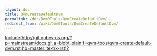 ```yaml
---
layout: doc
title: QvmCreateDefaultDvm
permalink: /doc/Dom0Tools/QvmCreateDefaultDvm/
redirect_from: /wiki/Dom0Tools/QvmCreateDefaultDvm/
---
```


[Include(http://git.qubes-os.org/?p=mainstream/docs.git;a=blob\_plain;f=qvm-tools/qvm-create-default-dvm.rst;hb=master, text/x-rst)?](/doc/Dom0Tools/Include(http%3A/git.qubes-os.org?p=mainstream/docs.git;a=blob_plain;f=qvm-tools/qvm-create-default-dvm.rst;hb=master,%20text/x-rst))
